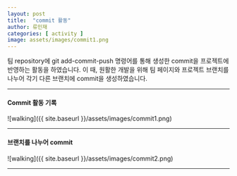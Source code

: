 ```yaml
---
layout: post
title:  "commit 활동"
author: 류민재
categories: [ activity ]
image: assets/images/commit1.png
---
```

팀 repository에 git add-commit-push 명령어를 통해
생성한 commit을 프로젝트에 반영하는 활동을 하였습니다.
이 때, 원활한 개발을 위해 팀 페이지와 프로젝트 브랜치를 나누어
각기 다른 브랜치에 commit을 생성하였습니다.

***

#### Commit 활동 기록
![walking]({{ site.baseurl }}/assets/images/commit1.png)

***


#### 브랜치를 나누어 commit
![walking]({{ site.baseurl }}/assets/images/commit2.png)

***